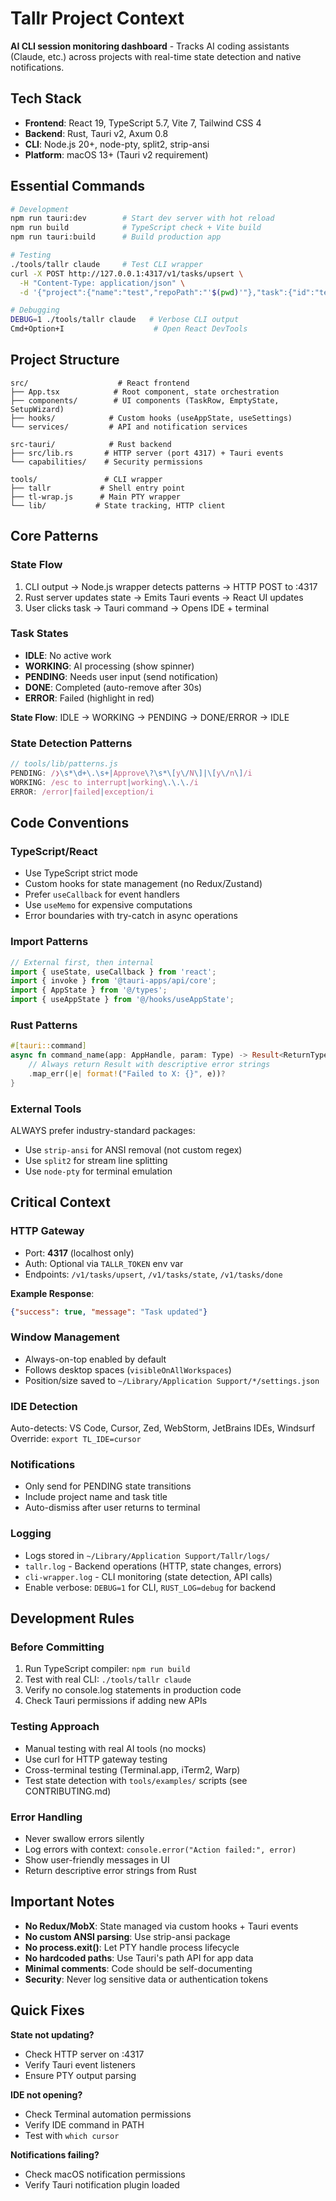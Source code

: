 # Tallr Project Context

**AI CLI session monitoring dashboard** - Tracks AI coding assistants (Claude, etc.) across projects with real-time state detection and native notifications.

## Tech Stack

- **Frontend**: React 19, TypeScript 5.7, Vite 7, Tailwind CSS 4
- **Backend**: Rust, Tauri v2, Axum 0.8  
- **CLI**: Node.js 20+, node-pty, split2, strip-ansi
- **Platform**: macOS 13+ (Tauri v2 requirement)

## Essential Commands

```bash
# Development
npm run tauri:dev        # Start dev server with hot reload
npm run build            # TypeScript check + Vite build
npm run tauri:build      # Build production app

# Testing
./tools/tallr claude     # Test CLI wrapper
curl -X POST http://127.0.0.1:4317/v1/tasks/upsert \
  -H "Content-Type: application/json" \
  -d '{"project":{"name":"test","repoPath":"'$(pwd)'"},"task":{"id":"test-1","agent":"claude","title":"Test","state":"PENDING"}}'

# Debugging
DEBUG=1 ./tools/tallr claude   # Verbose CLI output
Cmd+Option+I                    # Open React DevTools
```

## Project Structure

```
src/                    # React frontend
├── App.tsx            # Root component, state orchestration
├── components/        # UI components (TaskRow, EmptyState, SetupWizard)
├── hooks/            # Custom hooks (useAppState, useSettings)
└── services/         # API and notification services

src-tauri/            # Rust backend  
├── src/lib.rs       # HTTP server (port 4317) + Tauri events
└── capabilities/    # Security permissions

tools/               # CLI wrapper
├── tallr           # Shell entry point
├── tl-wrap.js      # Main PTY wrapper
└── lib/           # State tracking, HTTP client
```

## Core Patterns

### State Flow
1. CLI output → Node.js wrapper detects patterns → HTTP POST to :4317
2. Rust server updates state → Emits Tauri events → React UI updates
3. User clicks task → Tauri command → Opens IDE + terminal

### Task States
- **IDLE**: No active work
- **WORKING**: AI processing (show spinner)
- **PENDING**: Needs user input (send notification)
- **DONE**: Completed (auto-remove after 30s)
- **ERROR**: Failed (highlight in red)

**State Flow**: IDLE → WORKING → PENDING → DONE/ERROR → IDLE

### State Detection Patterns
```javascript
// tools/lib/patterns.js
PENDING: /❯\s*\d+\.\s+|Approve\?\s*\[y\/N\]|\[y\/n\]/i
WORKING: /esc to interrupt|working\.\.\./i
ERROR: /error|failed|exception/i
```

## Code Conventions

### TypeScript/React
- Use TypeScript strict mode
- Custom hooks for state management (no Redux/Zustand)
- Prefer `useCallback` for event handlers
- Use `useMemo` for expensive computations
- Error boundaries with try-catch in async operations

### Import Patterns
```typescript
// External first, then internal
import { useState, useCallback } from 'react';
import { invoke } from '@tauri-apps/api/core';
import { AppState } from '@/types';
import { useAppState } from '@/hooks/useAppState';
```

### Rust Patterns
```rust
#[tauri::command]
async fn command_name(app: AppHandle, param: Type) -> Result<ReturnType, String> {
    // Always return Result with descriptive error strings
    .map_err(|e| format!("Failed to X: {}", e))?
}
```

### External Tools
ALWAYS prefer industry-standard packages:
- Use `strip-ansi` for ANSI removal (not custom regex)
- Use `split2` for stream line splitting
- Use `node-pty` for terminal emulation

## Critical Context

### HTTP Gateway
- Port: **4317** (localhost only)
- Auth: Optional via `TALLR_TOKEN` env var
- Endpoints: `/v1/tasks/upsert`, `/v1/tasks/state`, `/v1/tasks/done`

**Example Response**:
```json
{"success": true, "message": "Task updated"}
```

### Window Management
- Always-on-top enabled by default
- Follows desktop spaces (`visibleOnAllWorkspaces`)
- Position/size saved to `~/Library/Application Support/*/settings.json`

### IDE Detection
Auto-detects: VS Code, Cursor, Zed, WebStorm, JetBrains IDEs, Windsurf
Override: `export TL_IDE=cursor`

### Notifications
- Only send for PENDING state transitions
- Include project name and task title
- Auto-dismiss after user returns to terminal

### Logging
- Logs stored in `~/Library/Application Support/Tallr/logs/`
- `tallr.log` - Backend operations (HTTP, state changes, errors)
- `cli-wrapper.log` - CLI monitoring (state detection, API calls)
- Enable verbose: `DEBUG=1` for CLI, `RUST_LOG=debug` for backend

## Development Rules

### Before Committing
1. Run TypeScript compiler: `npm run build`
2. Test with real CLI: `./tools/tallr claude`
3. Verify no console.log statements in production code
4. Check Tauri permissions if adding new APIs

### Testing Approach
- Manual testing with real AI tools (no mocks)
- Use curl for HTTP gateway testing
- Cross-terminal testing (Terminal.app, iTerm2, Warp)
- Test state detection with `tools/examples/` scripts (see CONTRIBUTING.md)

### Error Handling
- Never swallow errors silently
- Log errors with context: `console.error("Action failed:", error)`
- Show user-friendly messages in UI
- Return descriptive error strings from Rust

## Important Notes

- **No Redux/MobX**: State managed via custom hooks + Tauri events
- **No custom ANSI parsing**: Use strip-ansi package
- **No process.exit()**: Let PTY handle process lifecycle
- **No hardcoded paths**: Use Tauri's path API for app data
- **Minimal comments**: Code should be self-documenting
- **Security**: Never log sensitive data or authentication tokens

## Quick Fixes

**State not updating?**
- Check HTTP server on :4317
- Verify Tauri event listeners
- Ensure PTY output parsing

**IDE not opening?**
- Check Terminal automation permissions
- Verify IDE command in PATH
- Test with `which cursor`

**Notifications failing?**
- Check macOS notification permissions
- Verify Tauri notification plugin loaded